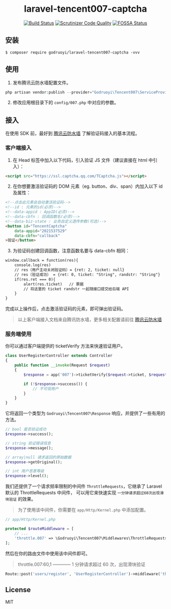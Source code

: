 <h1 align="center"> laravel-tencent007-captcha </h1>

<p align="center">
    <a href="https://travis-ci.org/godruoyi/tencent-cdn-refresh"><img src="https://scrutinizer-ci.com/g/godruoyi/tencent-cdn-refresh/badges/build.png?b=master" alt="Build Status"></a>
    <a href="https://scrutinizer-ci.com/g/godruoyi/tencent-cdn-refresh/?branch=master"><img src="https://scrutinizer-ci.com/g/godruoyi/tencent-cdn-refresh/badges/quality-score.png?b=master" alt="Scrutinizer Code Quality"></a>
    <a href="https://app.fossa.com/projects/git%2Bgithub.com%2Fgodruoyi%2Ftencent-cdn-refresh?ref=badge_shield"><img src="https://app.fossa.com/api/projects/git%2Bgithub.com%2Fgodruoyi%2Ftencent-cdn-refresh.svg?type=shield" alt="FOSSA Status"></a>
</p>

## 安装

```shell
$ composer require godruoyi/laravel-tencent007-captcha -vvv
```

## 使用

1. 发布腾讯云防水墙配置文件。

```php
php artisan vendor:publish --provider="Godruoyi\Tencent007\ServiceProvider"
```

2. 修改应用根目录下的 `config/007.php` 中对应的参数。

## 接入

在使用 SDK 前，最好到 [腾讯云防水墙](https://007.qq.com/) 了解验证码接入的基本流程。

### 客户端接入

1. 在 Head 标签中加入以下代码，引入验证 JS 文件（建议直接在 html 中引入）：

```html
<script src="https://ssl.captcha.qq.com/TCaptcha.js"></script>
```

2. 在你想要激活验证码的 DOM 元素（eg. button、div、span）内加入以下 id 及属性：

```html
<!--点击此元素会自动激活验证码-->
<!--id : 元素的id(必须)-->
<!--data-appid : AppID(必须)-->
<!--data-cbfn : 回调函数名(必须)-->
<!--data-biz-state : 业务自定义透传参数(可选)-->
<button id="TencentCaptcha"
    data-appid="2021537529"
    data-cbfn="callback"
>验证</button>
```

3. 为验证码创建回调函数，注意函数名要与 data-cbfn 相同：

```html
window.callback = function(res){
    console.log(res)
    // res（用户主动关闭验证码）= {ret: 2, ticket: null}
    // res（验证成功） = {ret: 0, ticket: "String", randstr: "String"}
    if(res.ret === 0){
        alert(res.ticket)   // 票据
        // 将这里的 ticket randstr 一起随接口提交给后端 API
    }
}
```

完成以上操作后，点击激活验证码的元素，即可弹出验证码。

> 以上客户端接入文档来自腾讯防水墙，更多相关配置请前往 [腾讯云防水墙](https://007.qq.com/)

### 服务端使用

你可以通过客户端提供的 ticketVerify 方法来快速验证用户。

```php
class UserRegisterController extends Controller
{
    public function __invoke(Request $request)
    {
        $response = app('007')->ticketVerify($request->ticket, $request->randstr);

        if (!$response->success()) {
            // 不可信用户
        }
    }
}
```

它将返回一个类型为 `Godruoyi\Tencent007\Response` 响应，并提供了一些有用的方法。

```php
// bool 是否验证成功
$response->success();

// string 验证错误信息
$response->message();

// array|null 请求返回的原始数据
$response->getOriginal();

// int 用户恶意等级
$response->level();
```

我们还提供了一个请求频率限制的中间件 `ThrottleRequests`，它继承了 Laravel 默认的 ThrottleRequests 中间件，
可以用它来快速实现 `一分钟请求超过60次出现滑块验证` 的效果。

> 为了使用该中间件，你需要在 `app/Http/Kernel.php` 中添加配置。

```php
// app/Http/Kernel.php

protected $routeMiddleware = [
    // ...
    'throttle.007' => \Godruoyi\Tencent007\Middlewares\ThrottleRequests::class,
];
```

然后在你的路由文件中使用该中间件即可。

> throttle.007:60,1 ———— 1 分钟请求超过 60 次，出现滑块验证

```php
Route::post('users/register', 'UserRegisterController')->middleware('throttle.007:60,1');
```

## License

MIT